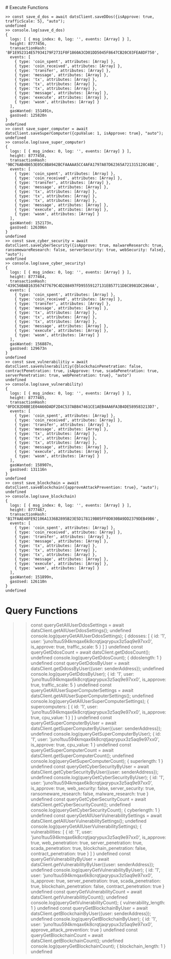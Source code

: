 # Execute Functions
```
>> const save_d_dos = await datsClient.saveDDos({isApprove: true, trafficScale: 5}, "auto");
undefined
>> console.log(save_d_dos)
{
  logs: [ { msg_index: 0, log: '', events: [Array] } ],
  height: 8777456,
  transactionHash: 'BF1E952314E57934179F2731F0F1860A3CD01DD5045F8647CB20C03FEA8DF750',
  events: [
    { type: 'coin_spent', attributes: [Array] },
    { type: 'coin_received', attributes: [Array] },
    { type: 'transfer', attributes: [Array] },
    { type: 'message', attributes: [Array] },
    { type: 'tx', attributes: [Array] },
    { type: 'tx', attributes: [Array] },
    { type: 'tx', attributes: [Array] },
    { type: 'message', attributes: [Array] },
    { type: 'execute', attributes: [Array] },
    { type: 'wasm', attributes: [Array] }
  ],
  gasWanted: 151491n,
  gasUsed: 125820n
}
undefined
>> const save_super_computer = await datsClient.saveSuperComputer({cpuValue: 1, isApprove: true}, "auto");
undefined
>> console.log(save_super_computer)
{
  logs: [ { msg_index: 0, log: '', events: [Array] } ],
  height: 8777458,
  transactionHash: '9BC76AB4B653E05C8BA942BCFAAAAA5CC4AFA1797A07D62365A721315128C4BE',
  events: [
    { type: 'coin_spent', attributes: [Array] },
    { type: 'coin_received', attributes: [Array] },
    { type: 'transfer', attributes: [Array] },
    { type: 'message', attributes: [Array] },
    { type: 'tx', attributes: [Array] },
    { type: 'tx', attributes: [Array] },
    { type: 'tx', attributes: [Array] },
    { type: 'message', attributes: [Array] },
    { type: 'execute', attributes: [Array] },
    { type: 'wasm', attributes: [Array] }
  ],
  gasWanted: 152173n,
  gasUsed: 126306n
}
undefined
>> const save_cyber_security = await datsClient.saveCyberSecurity({isApprove: true, malwareResearch: true, ransomewareResearch: false, serverSecurity: true, webSecurity: false}, "auto");
undefined
>> console.log(save_cyber_security)
{
  logs: [ { msg_index: 0, log: '', events: [Array] } ],
  height: 8777464,
  transactionHash: '439C56BAB163567477679C4D288497FD95559127131EB57711D8C8981DC2864A',
  events: [
    { type: 'coin_spent', attributes: [Array] },
    { type: 'coin_received', attributes: [Array] },
    { type: 'transfer', attributes: [Array] },
    { type: 'message', attributes: [Array] },
    { type: 'tx', attributes: [Array] },
    { type: 'tx', attributes: [Array] },
    { type: 'tx', attributes: [Array] },
    { type: 'message', attributes: [Array] },
    { type: 'execute', attributes: [Array] },
    { type: 'wasm', attributes: [Array] }
  ],
  gasWanted: 156887n,
  gasUsed: 129673n
}
undefined
>> const save_vulnerabilitiy = await datsClient.saveVulnerabilitiy({blockchainPenetration: false, contractPenetration: true, isApprove: true, scadaPenetration: true, serverPenetration: true, webPenetration: true}, "auto")
undefined
>> console.log(save_vulnerability)
{
  logs: [ { msg_index: 0, log: '', events: [Array] } ],
  height: 8777465,
  transactionHash: '0FDC02D8BE1E04A66DADF2D4C537AB847461CE1AEB4AA6FA3B4DE589583213D7',
  events: [
    { type: 'coin_spent', attributes: [Array] },
    { type: 'coin_received', attributes: [Array] },
    { type: 'transfer', attributes: [Array] },
    { type: 'message', attributes: [Array] },
    { type: 'tx', attributes: [Array] },
    { type: 'tx', attributes: [Array] },
    { type: 'tx', attributes: [Array] },
    { type: 'message', attributes: [Array] },
    { type: 'execute', attributes: [Array] },
    { type: 'wasm', attributes: [Array] }
  ],
  gasWanted: 158907n,
  gasUsed: 131116n
}
undefined
>> const save_blockchain = await datsClient.saveBlockchain({approveAttackPrevention: true}, "auto");
undefined
>> console.log(save_blockchain)
{
  logs: [ { msg_index: 0, log: '', events: [Array] } ],
  height: 8777467,
  transactionHash: 'B17FAAE48FE92106A1336B2895B23E5D178119B05FF0D030BA9DD2379DEB49B6',
  events: [
    { type: 'coin_spent', attributes: [Array] },
    { type: 'coin_received', attributes: [Array] },
    { type: 'transfer', attributes: [Array] },
    { type: 'message', attributes: [Array] },
    { type: 'tx', attributes: [Array] },
    { type: 'tx', attributes: [Array] },
    { type: 'tx', attributes: [Array] },
    { type: 'message', attributes: [Array] },
    { type: 'execute', attributes: [Array] },
    { type: 'wasm', attributes: [Array] }
  ],
  gasWanted: 151899n,
  gasUsed: 126110n
}
undefined
````

# Query Functions
>> const queryGetAllUserDdosSettings = await datsClient.getAllUserDdosSettings();
undefined
>> console.log(queryGetAllUserDdosSettings);
{
  ddosses: [
    {
      id: '1',
      user: 'juno1tuu594kmqax6k8crqtjaqrypux3z5aq9e97xx0',
      is_approve: true,
      traffic_scale: 5
    }
  ]
}
undefined
>> const queryGetDdosCount = await datsClient.getDdosCount();
undefined
>> console.log(queryGetDdosCount);
{ ddoslength: 1 }
undefined
>> const queryGetDdosByUser = await datsClient.getDdossByUser({user: senderAddress});
undefined
>> console.log(queryGetDdosByUser);
{
  id: '1',
  user: 'juno1tuu594kmqax6k8crqtjaqrypux3z5aq9e97xx0',
  is_approve: true,
  traffic_scale: 5
}
undefined
>> const queryGetAllUserSuperComputerSettings = await datsClient.getAllUserSuperComputerSettings();
undefined
>> console.log(queryGetAllUserSuperComputerSettings);
{
  supercomputers: [
    {
      id: '1',
      user: 'juno1tuu594kmqax6k8crqtjaqrypux3z5aq9e97xx0',
      is_approve: true,
      cpu_value: 1
    }
  ]
}
undefined
>> const queryGetSuperComputerByUser = await datsClient.getSuperComputerByUser({user: senderAddress});
undefined
>> console.log(queryGetSuperComputerByUser);
{
  id: '1',
  user: 'juno1tuu594kmqax6k8crqtjaqrypux3z5aq9e97xx0',
  is_approve: true,
  cpu_value: 1
}
undefined
>> const queryGetSuperComputerCount = await datsClient.getSuperComputerCount();
undefined
>> console.log(queryGetSuperComputerCount);
{ superlength: 1 }
undefined
>> const queryGetCyberSecurityByUser = await datsClient.getCyberSecurityByUser({user: senderAddress});
undefined
>> console.log(queryGetCyberSecurityByUser);
{
  id: '1',
  user: 'juno1tuu594kmqax6k8crqtjaqrypux3z5aq9e97xx0',
  is_approve: true,
  web_security: false,
  server_security: true,
  ransomeware_research: false,
  malware_research: true
}
undefined
>> const queryGetCyberSecurityCount = await datsClient.getCyberSecurityCount();
undefined
>> console.log(queryGetCyberSecurityCount);
{ cyberlength: 1 }
undefined
>> const queryGetAllUserVulnerabilitySettings = await datsClient.getAllUserVulnerabilitySettings();
undefined
>> console.log(queryGetAllUserVulnerabilitySettings);
{
  vulnerabilities: [
    {
      id: '1',
      user: 'juno1tuu594kmqax6k8crqtjaqrypux3z5aq9e97xx0',
      is_approve: true,
      web_penetration: true,
      server_penetration: true,
      scada_penetration: true,
      blockchain_penetration: false,
      contract_penetration: true
    }
  ]
}
undefined
>> const queryGetVulnerabilityByUser = await datsClient.getVulnerabilityByUser({user: senderAddress});
undefined
>> console.log(queryGetVulnerabilityByUser);
{
  id: '1',
  user: 'juno1tuu594kmqax6k8crqtjaqrypux3z5aq9e97xx0',
  is_approve: true,
  server_penetration: true,
  scada_penetration: true,
  blockchain_penetration: false,
  contract_penetration: true
}
undefined
>> const queryGetVulnerabilityCount = await datsClient.getVulnerabilitiyCount();
undefined
>> console.log(queryGetVulnerabilityCount);
{ vulnerability_length: 1 }
undefined
>> const queryGetBlockchainByUser = await datsClient.getBlockchainByUser({user: senderAddress});
undefined
>> console.log(queryGetBlockchainByUser);
{
  id: '1',
  user: 'juno1tuu594kmqax6k8crqtjaqrypux3z5aq9e97xx0',
  approve_attack_prevention: true
}
undefined
>> const queryGetBlockchainCount = await datsClient.getBlockchainCount();
undefined
>> console.log(queryGetBlockchainCount);
{ blockchain_length: 1 }
undefined